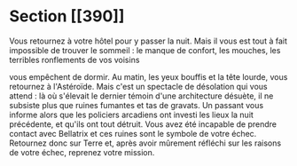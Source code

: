 # Section [[390]]

Vous retournez à votre hôtel pour y passer la nuit. Mais il vous est tout à fait impossible de trouver le sommeil : le manque de confort, les mouches, les terribles ronflements de vos voisins

vous empêchent de dormir. Au matin, les yeux bouffis et la tête lourde, vous retournez à l'Astéroïde. Mais c'est un spectacle de désolation qui vous attend : là où s'élevait le dernier témoin d'une architecture désuète, il ne subsiste plus que ruines fumantes et tas de gravats. Un passant vous informe alors que les policiers arcadiens ont investi les lieux la nuit précédente, et qu'ils ont tout détruit. Vous avez été incapable de prendre contact avec Bellatrix et ces ruines sont le symbole de votre échec. Retournez donc sur Terre et, après avoir mûrement réfléchi sur les raisons de votre échec, reprenez votre mission.
